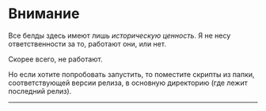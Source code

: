  
 Внимание
====================

Все белды здесь имеют лишь *историческую ценность*. Я не несу ответственности за то, работают они, или нет.

Скорее всего, не работают.

Но если хотите попробовать запустить, то поместите скрипты из папки, соответствующей версии релиза, в основную директорию (где лежит последний релиз).

--------------------
